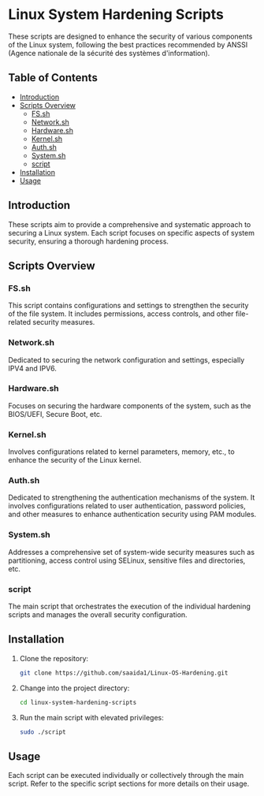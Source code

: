 # Linux System Hardening Scripts

These scripts are designed to enhance the security of various components of the Linux system, following the best practices recommended by ANSSI (Agence nationale de la sécurité des systèmes d'information).

## Table of Contents

- [Introduction](#introduction)
- [Scripts Overview](#scripts-overview)
  - [FS.sh](#fssh)
  - [Network.sh](#networksh)
  - [Hardware.sh](#hardwaresh)
  - [Kernel.sh](#kernelsh)
  - [Auth.sh](#authsh)
  - [System.sh](#systemsh)
  - [script](#script)
- [Installation](#installation)
- [Usage](#usage)

## Introduction

These scripts aim to provide a comprehensive and systematic approach to securing a Linux system. Each script focuses on specific aspects of system security, ensuring a thorough hardening process.

## Scripts Overview

### FS.sh

This script contains configurations and settings to strengthen the security of the file system. It includes permissions, access controls, and other file-related security measures.

### Network.sh

Dedicated to securing the network configuration and settings, especially IPV4 and IPV6.

### Hardware.sh

Focuses on securing the hardware components of the system, such as the BIOS/UEFI, Secure Boot, etc.

### Kernel.sh

Involves configurations related to kernel parameters, memory, etc., to enhance the security of the Linux kernel.

### Auth.sh

Dedicated to strengthening the authentication mechanisms of the system. It involves configurations related to user authentication, password policies, and other measures to enhance authentication security using PAM modules.

### System.sh

Addresses a comprehensive set of system-wide security measures such as partitioning, access control using SELinux, sensitive files and directories, etc.

### script

The main script that orchestrates the execution of the individual hardening scripts and manages the overall security configuration.

## Installation

1. Clone the repository:

   ```bash
   git clone https://github.com/saaida1/Linux-OS-Hardening.git
2. Change into the project directory:
   
   ```bash
   cd linux-system-hardening-scripts
   
4. Run the main script with elevated privileges:
   
   ```bash
   sudo ./script

## Usage
Each script can be executed individually or collectively through the main script. Refer to the specific script sections for more details on their usage.
